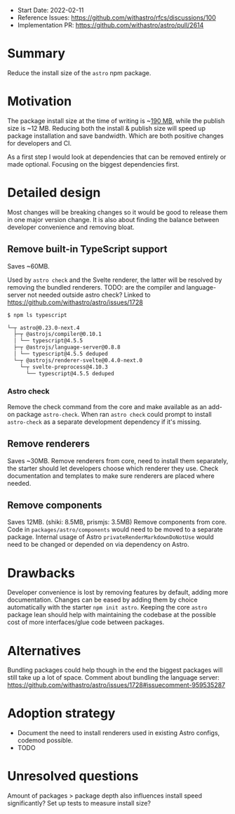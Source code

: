 - Start Date: 2022-02-11
- Reference Issues: https://github.com/withastro/rfcs/discussions/100
- Implementation PR: https://github.com/withastro/astro/pull/2614

# Summary

Reduce the install size of the `astro` npm package.

# Motivation

The package install size at the time of writing is ~[190 MB](https://packagephobia.com/result?p=astro), while the publish size is ~12 MB. Reducing both the install & publish size will speed up package installation and save bandwidth. Which are both positive changes for developers and CI.

As a first step I would look at dependencies that can be removed entirely or made optional. Focusing on the biggest dependencies first.

# Detailed design

Most changes will be breaking changes so it would be good to release them in one major version change. It is also about finding the balance between developer convenience and removing bloat.

## Remove built-in TypeScript support
Saves ~60MB.

Used by `astro check` and the Svelte renderer, the latter will be resolved by removing the bundled renderers.
TODO: are the compiler and language-server not needed outside astro check?
Linked to https://github.com/withastro/astro/issues/1728

```sh
$ npm ls typescript

└─┬ astro@0.23.0-next.4
  ├─┬ @astrojs/compiler@0.10.1
  │ └── typescript@4.5.5
  ├─┬ @astrojs/language-server@0.8.8
  │ └── typescript@4.5.5 deduped
  └─┬ @astrojs/renderer-svelte@0.4.0-next.0
    └─┬ svelte-preprocess@4.10.3
      └── typescript@4.5.5 deduped
```

### Astro check
Remove the check command from the core and make available as an add-on package `astro-check`. When ran `astro check` could prompt to install `astro-check` as a separate development dependency if it's missing.

## Remove renderers
Saves ~30MB.
Remove renderers from core, need to install them separately, the starter should let developers choose which renderer they use. Check documentation and templates to make sure renderers are placed where needed.

## Remove components
Saves 12MB. (shiki: 8.5MB, prismjs: 3.5MB)
Remove components from core. Code in `packages/astro/components` would need to be moved to a separate package. Internal usage of Astro `privateRenderMarkdownDoNotUse` would need to be changed or depended on via dependency on Astro.

# Drawbacks

Developer convenience is lost by removing features by default, adding more documentation. Changes can be eased by adding them by choice automatically with the starter `npm init astro`. Keeping the core `astro` package lean should help with maintaining the codebase at the possible cost of more interfaces/glue code between packages.

# Alternatives

Bundling packages could help though in the end the biggest packages will still take up a lot of space. Comment about bundling the language server:
https://github.com/withastro/astro/issues/1728#issuecomment-959535287

# Adoption strategy

- Document the need to install renderers used in existing Astro configs, codemod possible.
- TODO

# Unresolved questions
Amount of packages > package depth also influences install speed significantly?
Set up tests to measure install size?
